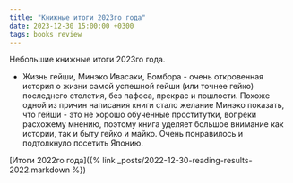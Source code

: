 ```yaml
---
title: "Книжные итоги 2023го года"
date: 2023-12-30 15:00:00 +0300
tags: books review
---
```

Небольшие книжные итоги 2023го года.
<!--more-->

* Жизнь гейши, Минэко Ивасаки, Бомбора - очень откровенная история о жизни самой успешной гейши (или точнее гейко) последнего столетия, без пафоса, прекрас и пошлости. Похоже одной из причин написания книги стало желание Минэко показать, что гейши - это не хорошо обученные проститутки, вопреки расхожему мнению, поэтому книга уделяет большое внимание как истории, так и быту гейко и майко. Очень понравилось и подтолкнуло посетить Японию.

[Итоги 2022го года]({% link _posts/2022-12-30-reading-results-2022.markdown %})
